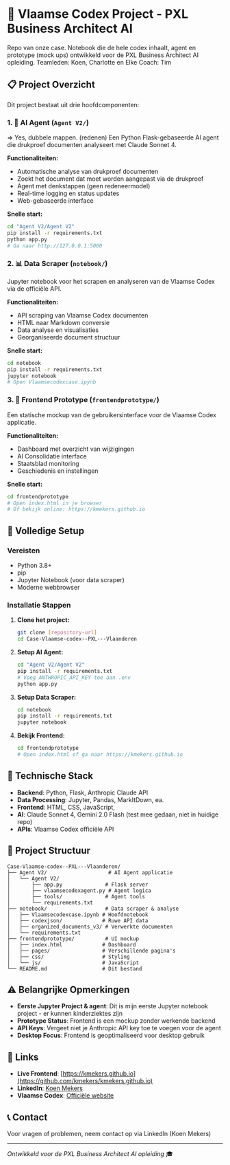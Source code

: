 # 🦁 Vlaamse Codex Project - PXL Business Architect AI

Repo van onze case. Notebook die de hele codex inhaalt, agent en prototype (mock ups) ontwikkeld voor de PXL Business Architect AI opleiding.
Teamleden: Koen, Charlotte en Elke
Coach: Tim

## 📋 Project Overzicht

Dit project bestaat uit drie hoofdcomponenten:

### 1. 🤖 AI Agent (`Agent V2/`)
=> Yes, dubbele mappen. (redenen)
Een Python Flask-gebaseerde AI agent die drukproef documenten analyseert met Claude Sonnet 4.

**Functionaliteiten:**
- Automatische analyse van drukproef documenten
- Zoekt het document dat moet worden aangepast via de drukproef
- Agent met denkstappen (geen redeneermodel)
- Real-time logging en status updates
- Web-gebaseerde interface

**Snelle start:**
```bash
cd "Agent V2/Agent V2"
pip install -r requirements.txt
python app.py
# Ga naar http://127.0.0.1:5000
```

### 2. 📊 Data Scraper (`notebook/`)
Jupyter notebook voor het scrapen en analyseren van de Vlaamse Codex via de officiële API.

**Functionaliteiten:**
- API scraping van Vlaamse Codex documenten
- HTML naar Markdown conversie
- Data analyse en visualisaties
- Georganiseerde document structuur

**Snelle start:**
```bash
cd notebook
pip install -r requirements.txt
jupyter notebook
# Open Vlaamsecodexcase.ipynb
```

### 3. 🎨 Frontend Prototype (`frontendprototype/`)
Een statische mockup van de gebruikersinterface voor de Vlaamse Codex applicatie.

**Functionaliteiten:**
- Dashboard met overzicht van wijzigingen
- AI Consolidatie interface
- Staatsblad monitoring
- Geschiedenis en instellingen

**Snelle start:**
```bash
cd frontendprototype
# Open index.html in je browser
# Of bekijk online: https://kmekers.github.io
```

## 🚀 Volledige Setup

### Vereisten
- Python 3.8+
- pip
- Jupyter Notebook (voor data scraper)
- Moderne webbrowser

### Installatie Stappen

1. **Clone het project:**
   ```bash
   git clone [repository-url]
   cd Case-Vlaamse-codex--PXL---Vlaanderen
   ```

2. **Setup AI Agent:**
   ```bash
   cd "Agent V2/Agent V2"
   pip install -r requirements.txt
   # Voeg ANTHROPIC_API_KEY toe aan .env
   python app.py
   ```

3. **Setup Data Scraper:**
   ```bash
   cd notebook
   pip install -r requirements.txt
   jupyter notebook
   ```

4. **Bekijk Frontend:**
   ```bash
   cd frontendprototype
   # Open index.html of ga naar https://kmekers.github.io
   ```

## 🔧 Technische Stack

- **Backend**: Python, Flask, Anthropic Claude API
- **Data Processing**: Jupyter, Pandas, MarkItDown, ea.
- **Frontend**: HTML, CSS, JavaScript, 
- **AI**: Claude Sonnet 4, Gemini 2.0 Flash (test mee gedaan, niet in huidige repo)
- **APIs**: Vlaamse Codex officiële API

## 📁 Project Structuur

```
Case-Vlaamse-codex--PXL---Vlaanderen/
├── Agent V2/                    # AI Agent applicatie
│   └── Agent V2/
│       ├── app.py              # Flask server
│       ├── vlaamsecodexagent.py # Agent logica
│       ├── tools/              # Agent tools
│       └── requirements.txt
├── notebook/                   # Data scraper & analyse
│   ├── Vlaamsecodexcase.ipynb # Hoofdnotebook
│   ├── codexjson/             # Ruwe API data
│   ├── organized_documents_v3/ # Verwerkte documenten
│   └── requirements.txt
├── frontendprototype/          # UI mockup
│   ├── index.html             # Dashboard
│   ├── pages/                 # Verschillende pagina's
│   ├── css/                   # Styling
│   └── js/                    # JavaScript
└── README.md                  # Dit bestand
```

## ⚠️ Belangrijke Opmerkingen

- **Eerste Jupyter Project & agent**: Dit is mijn eerste Jupyter notebook project - er kunnen kinderziektes zijn
- **Prototype Status**: Frontend is een mockup zonder werkende backend
- **API Keys**: Vergeet niet je Anthropic API key toe te voegen voor de agent
- **Desktop Focus**: Frontend is geoptimaliseerd voor desktop gebruik

## 🔗 Links

- **Live Frontend**: [https://kmekers.github.io](https://github.com/kmekers/kmekers.github.io)
- **LinkedIn**: [Koen Mekers](https://www.linkedin.com/in/koen-mekers-a350b018a/)
- **Vlaamse Codex**: [Officiële website](https://codex.vlaanderen.be/)

## 📞 Contact

Voor vragen of problemen, neem contact op via LinkedIn (Koen Mekers)

---

*Ontwikkeld voor de PXL Business Architect AI opleiding* 🎓 
